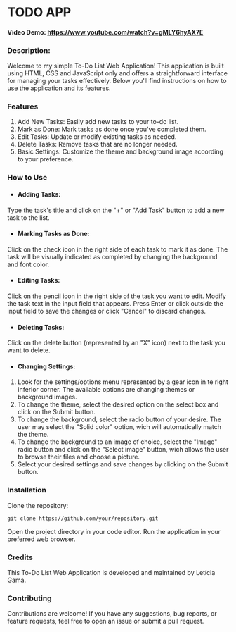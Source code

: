 # TODO APP

#### Video Demo: https://www.youtube.com/watch?v=gMLY6hyAX7E
### Description:
Welcome to my simple To-Do List Web Application! This application is built using HTML, CSS and JavaScript only and offers a straightforward interface for managing your tasks effectively. Below you'll find instructions on how to use the application and its features.

### Features
1. Add New Tasks: Easily add new tasks to your to-do list.
2. Mark as Done: Mark tasks as done once you've completed them.
3. Edit Tasks: Update or modify existing tasks as needed.
4. Delete Tasks: Remove tasks that are no longer needed.
5. Basic Settings: Customize the theme and background image according to your preference.

### How to Use

* #### Adding Tasks:
Type the task's title and click on the "+" or "Add Task" button to add a new task to the list.

* #### Marking Tasks as Done:
Click on the check icon in the right side of each task to mark it as done.
The task will be visually indicated as completed by changing the background and font color.

* #### Editing Tasks:
Click on the pencil icon in the right side of the task you want to edit.
Modify the task text in the input field that appears.
Press Enter or click outside the input field to save the changes or click "Cancel" to discard changes.

* #### Deleting Tasks:
Click on the delete button (represented by an "X" icon) next to the task you want to delete.

* #### Changing Settings:
1. Look for the settings/options menu represented by a gear icon in te right inferior corner. The available options are changing themes or background images.
2. To change the theme, select the desired option on the select box and click on the Submit button.
3. To change the background, select the radio button of your desire. The user may select the "Solid color" option, wich will automatically match the theme.
4. To change the background to an image of choice, select the "Image" radio button and click on the "Select image" button, wich allows the user to browse their files and choose a picture.
5. Select your desired settings and save changes by clicking on the Submit button.

### Installation
Clone the repository:
```
git clone https://github.com/your/repository.git
```
Open the project directory in your code editor.
Run the application in your preferred web browser.

### Credits
This To-Do List Web Application is developed and maintained by Letícia Gama.

### Contributing
Contributions are welcome! If you have any suggestions, bug reports, or feature requests, feel free to open an issue or submit a pull request.